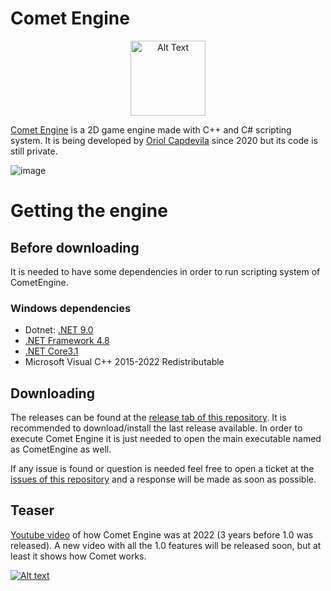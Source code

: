 # Comet Engine
<p align="center">
  <img src="https://github.com/user-attachments/assets/39681be9-84a4-4f76-a429-67d1b4a5199e" alt="Alt Text" width="120" height="120">
</p>

[Comet Engine](https://github.com/OriolCS2/CometEngine) is a 2D game engine made with C++ and C# scripting system. It is being developed by [Oriol Capdevila](https://www.linkedin.com/in/oriol-capdevila/) since 2020 but its code is still private.

![image](https://github.com/user-attachments/assets/d2f836b4-9cd4-4a5d-868c-e1c055b70c26)

# Getting the engine
## Before downloading
It is needed to have some dependencies in order to run scripting system of CometEngine.
### Windows dependencies
- Dotnet: [.NET 9.0](https://dotnet.microsoft.com/en-us/download)
- [.NET Framework 4.8](https://dotnet.microsoft.com/en-us/download/dotnet-framework/thank-you/net48-developer-pack-offline-installer)
- [.NET Core3.1](https://dotnet.microsoft.com/en-us/download/dotnet/3.1)
- Microsoft Visual C++ 2015-2022 Redistributable

## Downloading
The releases can be found at the [release tab of this repository](https://github.com/OriolCS2/CometEngine/releases). It is recommended to download/install the last release available. In order to execute Comet Engine it is just needed to open the main executable named as CometEngine as well.

If any issue is found or question is needed feel free to open a ticket at the [issues of this repository](https://github.com/OriolCS2/CometEngine/issues) and a response will be made as soon as possible.

## Teaser
[Youtube video](https://www.youtube.com/watch?v=zLf-vsr-gkk) of how Comet Engine was at 2022 (3 years before 1.0 was released). A new video with all the 1.0 features will be released soon, but at least it shows how Comet works.

[![Alt text](https://img.youtube.com/vi/zLf-vsr-gkk/0.jpg)](https://www.youtube.com/watch?v=zLf-vsr-gkk)
